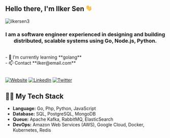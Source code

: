 <h2> Hello there, I'm Ilker Sen <img src="https://raw.githubusercontent.com/ABSphreak/ABSphreak/master/gifs/Hi.gif" height="20px"></h2>
<p align="left"> <img src="https://komarev.com/ghpvc/?username=ilkersen3&label=Profile%20views&color=0e75b6&style=flat" alt="ilkersen3" /> </p>
<h3 align="center">I am a software engineer experienced in designing and building distributed, scalable systems using Go, Node.js, Python. </h3>
<br>
- 🌱 I’m currently learning **golang**
<br>
- 📫 Contact **ilker@email.com**<br><br>

[
![Website](https://img.shields.io/badge/Website-CC5500?style=for-the-badge&logo=&logoColor=white)](https://ilker.in) [ ![LinkedIn](https://img.shields.io/badge/LinkedIn-4682B4?style=for-the-badge&logo=linkedin&logoColor=white)](https://www.linkedin.com/in/remziilkersen/) [![Twitter](https://img.shields.io/badge/Twitter-1E90FF?style=for-the-badge&logo=twitter&logoColor=white)](https://twitter.com/ilker_sen)


## 👨‍💻 My Tech Stack

-  **Language:**  Go, Php, Python, JavaScript
-  **Database:** SQL, PostgreSQL, MongoDB
-  **Queue:**  Apache Kafka, RabbitMQ, ElasticSearch
-  **DevOps:**  Amazon Web Services (AWS), Google Cloud, Docker, Kubernetes, Redis
